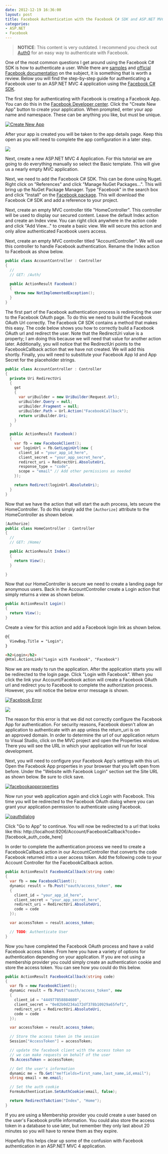 ```yaml
---
date: 2012-12-19 16:36:00
layout: post
title: Facebook Authentication with the Facebook C# SDK and ASP.NET MVC 4
categories:
- ASP.NET
- Facebook
---
```


> **NOTICE**: This content is very outdated. I recommend you check out [Auth0](https://auth0.com/docs/quickstart/webapp/aspnet/) for an easy way to authenticate with Facebook.

One of the most common questions I get around using the Facebook C# SDK is how to authenticate a user. While there are [samples](https://github.com/facebook-csharp-sdk/facebook-aspnet-sample) and [official Facebook documentation](https://developers.facebook.com/docs/concepts/login/) on the subject, it is something that is worth a review. Below you will find the step-by-step guide for authenticating a Facebook user to an ASP.NET MVC 4 application using the [Facebook C# SDK](http://facebooksdk.net).

The first step for authenticating with Facebook is creating a Facebook App. You can do this in the [Facebook Developer center](https://developers.facebook.com/apps). Click the "Create New App" button to create your application. When prompted, enter your app name and namespace. These can be anything you like, but must be unique.

[![Create New App](/images/2012/12/createnewapp.png)](/images/2012/12/createnewapp.png)

After your app is created you will be taken to the app details page. Keep this open as you will need to complete the app configuration in a later step.

<img src="/images/2012/12/basictemplate.png" class="left" />

Next, create a new ASP.NET MVC 4 Application. For this tutorial we are going to do everything manually so select the Basic template. This will give us a nearly empty MVC application.

Next, we need to add the Facebook C# SDK. This can be done using Nuget. Right click on "References" and click "Manage NuGet Packages...". This will bring up the NuGet Package Manager. Type "Facebook" in the search box and click "Install" on the [Facebook package](http://nuget.org/packages/facebook). This will download the Facebook C# SDK and add a reference to your project.

Next, create an empty MVC controller title "HomeController". This controller will be used to display our secured content. Leave the default Index action and create an Index view. You can right click anywhere in the action code and click "Add View..." to create a basic view. We will secure this action and only allow authenticated Facebook users access.

Next, create an empty MVC controller titled "AccountController". We will use this controller to handle Facebook authentication. Rename the Index action to Facebook as show below.

```cs
public class AccountController : Controller
{
  //
  // GET: /Auth/

  public ActionResult Facebook()
  {
    throw new NotImplementedException();
  }
}
```

The first part of the Facebook authentication process is redirecting the user to the Facebook OAuth page. To do this we need to build the Facebook OAuth Url correctly. The Facebook C# SDK contains a method that makes this easy. The code below shows you how to correctly build a Facebook OAuth url and redirect the user. Note that the RedirectUri value is a property; I am doing this because we will need that value for another action later. Additionally, you will notice that the RedirectUri points to the FacebookCallback action that we have not created. We will add this shortly. Finally, you will need to substitute your Facebook App Id and App Secret for the placeholder strings.

```cs
public class AccountController : Controller
{
  private Uri RedirectUri
  {
    get
    {
      var uriBuilder = new UriBuilder(Request.Url);
      uriBuilder.Query = null;
      uriBuilder.Fragment = null;
      uriBuilder.Path = Url.Action("FacebookCallback");
      return uriBuilder.Uri;
    }
  }

  public ActionResult Facebook()
  {
    var fb = new FacebookClient();
    var loginUrl = fb.GetLoginUrl(new {
      client_id = "your_app_id_here",
      client_secret = "your_app_secret_here",
      redirect_uri = RedirectUri.AbsoluteUri,
      response_type = "code",
      scope = "email" // Add other permissions as needed
    });

    return Redirect(loginUrl.AbsoluteUri);
  }
}
```

Now that we have the action that will start the auth process, lets secure the HomeController. To do this simply add the `[Authorize]` attribute to the HomeController as shown below.

```cs
[Authorize]
public class HomeController : Controller
{
  //
  // GET: /Home/

  public ActionResult Index()
  {
    return View();
  }

}
```

Now that our HomeController is secure we need to create a landing page for anonymous users. Back in the AccountController create a Login action that simply returns a view as shown below.

```cs
public ActionResult Login()
{
  return View();
}
```

Create a view for this action and add a Facebook login link as shown below.

```html
@{
  ViewBag.Title = "Login";
}

<h2>Login</h2>
@Html.ActionLink("Login with Facebook", "Facebook")
```

Now we are ready to run the application. After the application starts you will be redirected to the login page. Click "Login with Facebook". When you click the link your Account/Facebook action will create a Facebook OAuth url and redirect you to Facebook to complete the authorization process. However, you will notice the below error message is shown.

[![Facebook Error](/images/2012/12/facebookerror.png)](/images/2012/12/facebookerror.png)

<img src="/images/2012/12/urlproperties.png" class="left" />

The reason for this error is that we did not correctly configure the Facebook App for authentication. For security reasons, Facebook doesn't allow an application to authenticate with an app unless the return_uri is on an approved domain. In order to determine the url of our application return to Visual Studio, click on the MVC project and open the Properties window. There you will see the URL in which your application will run for local development.

Next, you will need to configure your Facebook App's settings with this url. Open the Facebook App properties in your browser that you left open from before. Under the "Website with Facebook Login" section set the Site URL as shown below. Be sure to click save.

[![facebookappproperties](/images/2012/12/facebookappproperties.png)](/images/2012/12/facebookappproperties.png)

Now run your web application again and click Login with Facebook. This time you will be redirected to the Facebook OAuth dialog where you can grant your application permission to authenticate using Facebook.

[![oauthdialog](/images/2012/12/oauthdialog.png)](/images/2012/12/oauthdialog.png)

Click "Go to App" to continue. You will now be redirected to a url that looks like this: http://localhost:9206/Account/FacebookCallback?code=[facebook_auth_code_here]

In order to complete the authentication process we need to create a FacebookCallback action in our AccountController that converts the code Facebook returned into a user access token. Add the following code to your Account Controller for the FacebookCallback action.

```cs
public ActionResult FacebookCallback(string code)
{
  var fb = new FacebookClient();
  dynamic result = fb.Post("oauth/access_token", new
  {
    client_id = "your_app_id_here",
    client_secret = "your_app_secret_here",
    redirect_uri = RedirectUri.AbsoluteUri,
    code = code
  });

  var accessToken = result.access_token;

  // TODO: Authenticate User
}
```

Now you have completed the Facebook OAuth process and have a valid Facebook access token. From here you have a variety of options for authentication depending on your application. If you are not using a membership provider you could simply create an authentication cookie and store the access token. You can see how you could do this below.

```cs
public ActionResult FacebookCallback(string code)
{
  var fb = new FacebookClient();
  dynamic result = fb.Post("oauth/access_token", new
  {
    client_id = "444977858884680",
    client_secret = "0e82b0d234a172df378b10929a65fef1",
    redirect_uri = RedirectUri.AbsoluteUri,
    code = code
  });

  var accessToken = result.access_token;

  // Store the access token in the session
  Session["AccessToken"] = accessToken;

  // update the facebook client with the access token so
  // we can make requests on behalf of the user
  fb.AccessToken = accessToken;

  // Get the user's information
  dynamic me = fb.Get("me?fields=first_name,last_name,id,email");
  string email = me.email;

  // Set the auth cookie
  FormsAuthentication.SetAuthCookie(email, false);

  return RedirectToAction("Index", "Home");
}
```

If you are using a Membership provider you could create a user based on the user's Facebook profile information. You could also store the access token in a database to use later, but remember they only last about 20 minutes so you will have to renew them as they expire.

Hopefully this helps clear up some of the confusion with Facebook authentication in an ASP.NET MVC 4 application.
